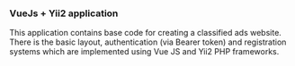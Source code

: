 ### VueJs + Yii2 application

This application contains base code for creating a classified ads website. There is the basic layout, authentication (via Bearer token) and registration systems which are implemented using Vue JS and Yii2 PHP frameworks.  